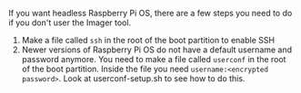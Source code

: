 If you want headless Raspberry Pi OS, there are a few steps you need to do if you don't user the Imager tool.

1. Make a file called `ssh` in the root of the boot partition to enable SSH
2. Newer versions of Raspberry Pi OS do not have a default username and password anymore. You need to make a file called `userconf` in the root of the boot partition. Inside the file you need `username:<encrypted password>`. Look at userconf-setup.sh to see how to do this.